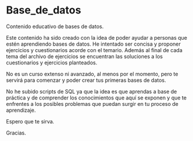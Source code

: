 # Base_de_datos
Contenido educativo de bases de datos.

Este contenido ha sido creado con la idea de poder ayudar a personas que estén aprendiendo bases de datos. He intentado ser concisa y proponer ejercicios y cuestionarios acorde con el temario. Además al final de cada tema del archivo de ejercicios se encuentran las soluciones a los cuestionarios y ejercicios planteados. 

No es un curso extenso ni avanzado, al menos por el momento, pero te servirá para comenzar y poder crear tus primeras bases de datos. 

No he subido scripts de SQL ya que la idea es que aprendas a base de práctica y de comprender los conocimientos que aquí se exponen y que te enfrentes a los posibles problemas que puedan surgir en tu proceso de aprendizaje. 

Espero que te sirva. 

Gracias. 
